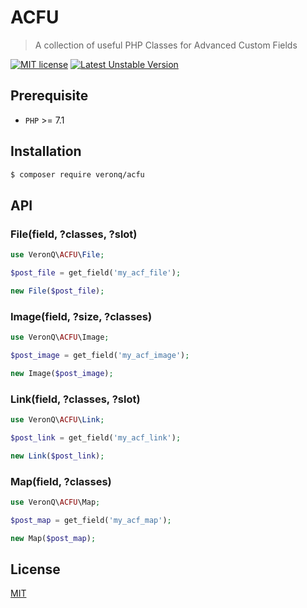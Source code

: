# ACFU

> A collection of useful PHP Classes for Advanced Custom Fields

[![MIT license](https://img.shields.io/badge/License-MIT-blue.svg)](https://github.com/VeronQ/ACFU/blob/master/LICENSE)
[![Latest Unstable Version](https://poser.pugx.org/veronq/acfu/v/unstable)](https://packagist.org/packages/veronq/acfu)

## Prerequisite

* `PHP` >= 7.1

## Installation

```sh
$ composer require veronq/acfu
```

## API

### File(field, ?classes, ?slot)

```php
use VeronQ\ACFU\File;

$post_file = get_field('my_acf_file');

new File($post_file);
```

### Image(field, ?size, ?classes)

```php
use VeronQ\ACFU\Image;

$post_image = get_field('my_acf_image');

new Image($post_image);
```

### Link(field, ?classes, ?slot)

```php
use VeronQ\ACFU\Link;

$post_link = get_field('my_acf_link');

new Link($post_link);
```

### Map(field, ?classes)

```php
use VeronQ\ACFU\Map;

$post_map = get_field('my_acf_map');

new Map($post_map);
```

## License

[MIT](https://github.com/VeronQ/acfu/blob/master/LICENSE)
